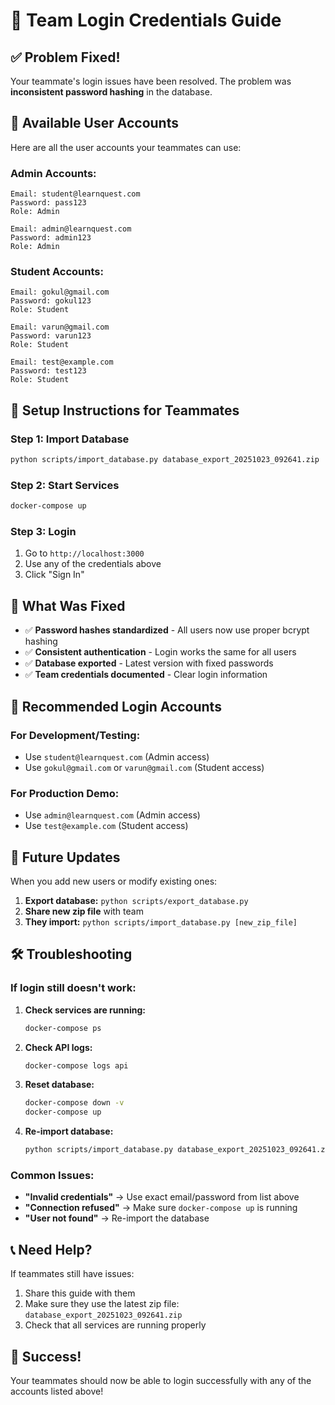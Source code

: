 # 🔐 Team Login Credentials Guide

## ✅ **Problem Fixed!**

Your teammate's login issues have been resolved. The problem was **inconsistent password hashing** in the database.

## 👥 **Available User Accounts**

Here are all the user accounts your teammates can use:

### **Admin Accounts:**
```
Email: student@learnquest.com
Password: pass123
Role: Admin

Email: admin@learnquest.com  
Password: admin123
Role: Admin
```

### **Student Accounts:**
```
Email: gokul@gmail.com
Password: gokul123
Role: Student

Email: varun@gmail.com
Password: varun123
Role: Student

Email: test@example.com
Password: test123
Role: Student
```

## 🚀 **Setup Instructions for Teammates**

### **Step 1: Import Database**
```bash
python scripts/import_database.py database_export_20251023_092641.zip
```

### **Step 2: Start Services**
```bash
docker-compose up
```

### **Step 3: Login**
1. Go to `http://localhost:3000`
2. Use any of the credentials above
3. Click "Sign In"

## 🔧 **What Was Fixed**

- ✅ **Password hashes standardized** - All users now use proper bcrypt hashing
- ✅ **Consistent authentication** - Login works the same for all users
- ✅ **Database exported** - Latest version with fixed passwords
- ✅ **Team credentials documented** - Clear login information

## 🎯 **Recommended Login Accounts**

### **For Development/Testing:**
- Use `student@learnquest.com` (Admin access)
- Use `gokul@gmail.com` or `varun@gmail.com` (Student access)

### **For Production Demo:**
- Use `admin@learnquest.com` (Admin access)
- Use `test@example.com` (Student access)

## 🔄 **Future Updates**

When you add new users or modify existing ones:

1. **Export database:** `python scripts/export_database.py`
2. **Share new zip file** with team
3. **They import:** `python scripts/import_database.py [new_zip_file]`

## 🛠️ **Troubleshooting**

### **If login still doesn't work:**

1. **Check services are running:**
   ```bash
   docker-compose ps
   ```

2. **Check API logs:**
   ```bash
   docker-compose logs api
   ```

3. **Reset database:**
   ```bash
   docker-compose down -v
   docker-compose up
   ```

4. **Re-import database:**
   ```bash
   python scripts/import_database.py database_export_20251023_092641.zip
   ```

### **Common Issues:**

- **"Invalid credentials"** → Use exact email/password from list above
- **"Connection refused"** → Make sure `docker-compose up` is running
- **"User not found"** → Re-import the database

## 📞 **Need Help?**

If teammates still have issues:
1. Share this guide with them
2. Make sure they use the latest zip file: `database_export_20251023_092641.zip`
3. Check that all services are running properly

## 🎉 **Success!**

Your teammates should now be able to login successfully with any of the accounts listed above!
